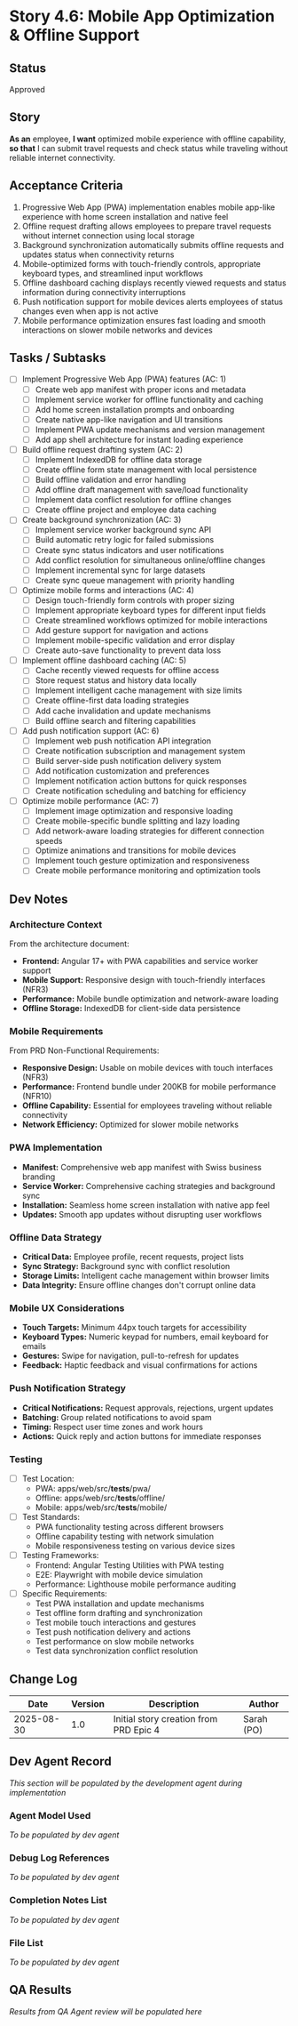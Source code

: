 # Story 4.6: Mobile App Optimization & Offline Support

## Status
Approved

## Story
**As an** employee,
**I want** optimized mobile experience with offline capability,
**so that** I can submit travel requests and check status while traveling without reliable internet connectivity.

## Acceptance Criteria
1. Progressive Web App (PWA) implementation enables mobile app-like experience with home screen installation and native feel
2. Offline request drafting allows employees to prepare travel requests without internet connection using local storage
3. Background synchronization automatically submits offline requests and updates status when connectivity returns
4. Mobile-optimized forms with touch-friendly controls, appropriate keyboard types, and streamlined input workflows
5. Offline dashboard caching displays recently viewed requests and status information during connectivity interruptions
6. Push notification support for mobile devices alerts employees of status changes even when app is not active
7. Mobile performance optimization ensures fast loading and smooth interactions on slower mobile networks and devices

## Tasks / Subtasks
- [ ] Implement Progressive Web App (PWA) features (AC: 1)
  - [ ] Create web app manifest with proper icons and metadata
  - [ ] Implement service worker for offline functionality and caching
  - [ ] Add home screen installation prompts and onboarding
  - [ ] Create native app-like navigation and UI transitions
  - [ ] Implement PWA update mechanisms and version management
  - [ ] Add app shell architecture for instant loading experience

- [ ] Build offline request drafting system (AC: 2)
  - [ ] Implement IndexedDB for offline data storage
  - [ ] Create offline form state management with local persistence
  - [ ] Build offline validation and error handling
  - [ ] Add offline draft management with save/load functionality
  - [ ] Implement data conflict resolution for offline changes
  - [ ] Create offline project and employee data caching

- [ ] Create background synchronization (AC: 3)
  - [ ] Implement service worker background sync API
  - [ ] Build automatic retry logic for failed submissions
  - [ ] Create sync status indicators and user notifications
  - [ ] Add conflict resolution for simultaneous online/offline changes
  - [ ] Implement incremental sync for large datasets
  - [ ] Create sync queue management with priority handling

- [ ] Optimize mobile forms and interactions (AC: 4)
  - [ ] Design touch-friendly form controls with proper sizing
  - [ ] Implement appropriate keyboard types for different input fields
  - [ ] Create streamlined workflows optimized for mobile interactions
  - [ ] Add gesture support for navigation and actions
  - [ ] Implement mobile-specific validation and error display
  - [ ] Create auto-save functionality to prevent data loss

- [ ] Implement offline dashboard caching (AC: 5)
  - [ ] Cache recently viewed requests for offline access
  - [ ] Store request status and history data locally
  - [ ] Implement intelligent cache management with size limits
  - [ ] Create offline-first data loading strategies
  - [ ] Add cache invalidation and update mechanisms
  - [ ] Build offline search and filtering capabilities

- [ ] Add push notification support (AC: 6)
  - [ ] Implement web push notification API integration
  - [ ] Create notification subscription and management system
  - [ ] Build server-side push notification delivery system
  - [ ] Add notification customization and preferences
  - [ ] Implement notification action buttons for quick responses
  - [ ] Create notification scheduling and batching for efficiency

- [ ] Optimize mobile performance (AC: 7)
  - [ ] Implement image optimization and responsive loading
  - [ ] Create mobile-specific bundle splitting and lazy loading
  - [ ] Add network-aware loading strategies for different connection speeds
  - [ ] Optimize animations and transitions for mobile devices
  - [ ] Implement touch gesture optimization and responsiveness
  - [ ] Create mobile performance monitoring and optimization tools

## Dev Notes

### Architecture Context
From the architecture document:
- **Frontend:** Angular 17+ with PWA capabilities and service worker support
- **Mobile Support:** Responsive design with touch-friendly interfaces (NFR3)
- **Performance:** Mobile bundle optimization and network-aware loading
- **Offline Storage:** IndexedDB for client-side data persistence

### Mobile Requirements
From PRD Non-Functional Requirements:
- **Responsive Design:** Usable on mobile devices with touch interfaces (NFR3)
- **Performance:** Frontend bundle under 200KB for mobile performance (NFR10)
- **Offline Capability:** Essential for employees traveling without reliable connectivity
- **Network Efficiency:** Optimized for slower mobile networks

### PWA Implementation
- **Manifest:** Comprehensive web app manifest with Swiss business branding
- **Service Worker:** Comprehensive caching strategies and background sync
- **Installation:** Seamless home screen installation with native app feel
- **Updates:** Smooth app updates without disrupting user workflows

### Offline Data Strategy
- **Critical Data:** Employee profile, recent requests, project lists
- **Sync Strategy:** Background sync with conflict resolution
- **Storage Limits:** Intelligent cache management within browser limits
- **Data Integrity:** Ensure offline changes don't corrupt online data

### Mobile UX Considerations
- **Touch Targets:** Minimum 44px touch targets for accessibility
- **Keyboard Types:** Numeric keypad for numbers, email keyboard for emails
- **Gestures:** Swipe for navigation, pull-to-refresh for updates
- **Feedback:** Haptic feedback and visual confirmations for actions

### Push Notification Strategy
- **Critical Notifications:** Request approvals, rejections, urgent updates
- **Batching:** Group related notifications to avoid spam
- **Timing:** Respect user time zones and work hours
- **Actions:** Quick reply and action buttons for immediate responses

### Testing
- [ ] Test Location:
  - PWA: apps/web/src/__tests__/pwa/
  - Offline: apps/web/src/__tests__/offline/
  - Mobile: apps/web/src/__tests__/mobile/
- [ ] Test Standards:
  - PWA functionality testing across different browsers
  - Offline capability testing with network simulation
  - Mobile responsiveness testing on various device sizes
- [ ] Testing Frameworks:
  - Frontend: Angular Testing Utilities with PWA testing
  - E2E: Playwright with mobile device simulation
  - Performance: Lighthouse mobile performance auditing
- [ ] Specific Requirements:
  - Test PWA installation and update mechanisms
  - Test offline form drafting and synchronization
  - Test mobile touch interactions and gestures
  - Test push notification delivery and actions
  - Test performance on slow mobile networks
  - Test data synchronization conflict resolution

## Change Log
| Date | Version | Description | Author |
|------|---------|-------------|--------|
| 2025-08-30 | 1.0 | Initial story creation from PRD Epic 4 | Sarah (PO) |

## Dev Agent Record
*This section will be populated by the development agent during implementation*

### Agent Model Used
*To be populated by dev agent*

### Debug Log References
*To be populated by dev agent*

### Completion Notes List
*To be populated by dev agent*

### File List
*To be populated by dev agent*

## QA Results
*Results from QA Agent review will be populated here*